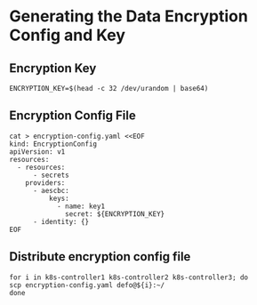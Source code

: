 # Generating the Data Encryption Config and Key

## Encryption Key

```
ENCRYPTION_KEY=$(head -c 32 /dev/urandom | base64)
```

## Encryption Config File

```
cat > encryption-config.yaml <<EOF
kind: EncryptionConfig
apiVersion: v1
resources:
  - resources:
      - secrets
    providers:
      - aescbc:
          keys:
            - name: key1
              secret: ${ENCRYPTION_KEY}
      - identity: {}
EOF
```

## Distribute encryption config file

```
for i in k8s-controller1 k8s-controller2 k8s-controller3; do
scp encryption-config.yaml defo@${i}:~/
done
```